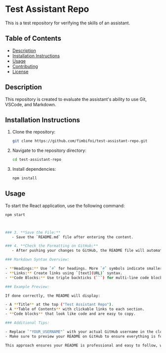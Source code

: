 # Test Assistant Repo

This is a test repository for verifying the skills of an assistant.

## Table of Contents
- [Description](#description)
- [Installation Instructions](#installation-instructions)
- [Usage](#usage)
- [Contributing](#contributing)
- [License](#license)

## Description
This repository is created to evaluate the assistant's ability to use Git, VSCode, and Markdown.

## Installation Instructions
1. Clone the repository:
    ```bash
    git clone https://github.com/fimbifoi/test-assistant-repo.git
    ```
2. Navigate to the repository directory:
    ```bash
    cd test-assistant-repo
    ```
3. Install dependencies:
    ```bash
    npm install
    ```

## Usage
To start the React application, use the following command:
```bash
npm start



### 3. **Save the File:**
   - Save the `README.md` file after entering the content.

### 4. **Check the Formatting on GitHub:**
   - After pushing your changes to GitHub, the README file will automatically be displayed when someone visits the repository. The sections, links, code blocks, and other formatting should render correctly if done as shown.

### Markdown Syntax Overview:

- **Headings:** Use `#` for headings. More `#` symbols indicate smaller headings.
- **Links:** Create links using `[text](URL)` syntax.
- **Code Blocks:** Use triple backticks (```) for multi-line code blocks and single backticks (`) for inline code.

### Example Preview:

If done correctly, the README will display:

- A **Title** at the top ("Test Assistant Repo").
- A **Table of Contents** with clickable links to each section.
- **Code blocks** that look like code and are easy to copy.

### Additional Tips:

- Replace `"YOUR_USERNAME"` with your actual GitHub username in the clone command under "Installation Instructions."
- Make sure to preview your README on GitHub to ensure everything is formatted as expected.

This approach ensures your README is professional and easy to follow, which is crucial for any technical documentation.
